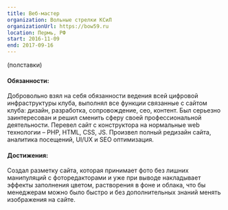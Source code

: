```yaml
---
title: Веб-мастер 
organization: Вольные стрелки КСиЛ
organizationUrl: https://bow59.ru
location: Пермь, РФ
start: 2016-11-09
end: 2017-09-16
---
```


(полставки)

#### Обязанности:

Добровольно взял на себя обязанности ведения всей цифровой инфраструктуры клуба, выполнял все функции связанные с сайтом клуба: дизайн, разработка, сопровождение, сео, контент. Был серьезно заинтересован и решил сменить сферу своей профессиональной деятельности. Перевел сайт с конструктора на нормальные web технологии – PHP, HTML, CSS, JS. Произвел полный редизайн сайта, аналитика посещений, UI/UX и SEO оптимизация.

#### Достижения:

Создал разметку сайта, которая принимает фото без лишних манипуляций с фоторедакторами и уже при выводе накладывает эффекты заполнения цветом, растворения в фоне и облака, что бы менеджерам можно было быстро и без дополнительных знаний менять изображения на сайте.
